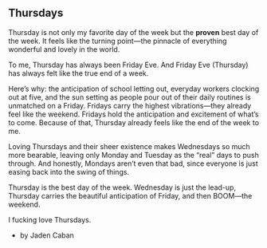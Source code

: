## Thursdays

Thursday is not only my favorite day of the week but the **proven** best day of the week. It feels like the turning point—the pinnacle of everything wonderful and lovely in the world.  

To me, Thursday has always been Friday Eve. And Friday Eve (Thursday) has always felt like the true end of a week.  

Here’s why: the anticipation of school letting out, everyday workers clocking out at five, and the sun setting as people pour out of their daily routines is unmatched on a Friday. Fridays carry the highest vibrations—they already feel like the weekend. Fridays hold the anticipation and excitement of what’s to come. Because of that, Thursday already feels like the end of the week to me.  

Loving Thursdays and their sheer existence makes Wednesdays so much more bearable, leaving only Monday and Tuesday as the “real” days to push through. And honestly, Mondays aren’t even that bad, since everyone is just easing back into the swing of things.  

Thursday is the best day of the week. Wednesday is just the lead-up, Thursday carries the beautiful anticipation of Friday, and then BOOM—the weekend.  

I fucking love Thursdays.  

- by Jaden Caban